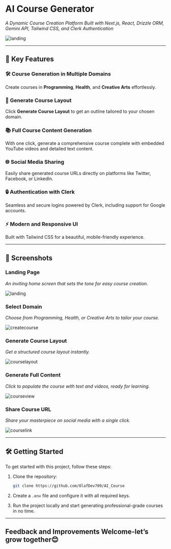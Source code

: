 # **AI Course Generator**

_A Dynamic Course Creation Platform Built with Next.js, React, Drizzle ORM, Gemini API, Tailwind CSS, and Clerk Authentication_

![landing](https://github.com/user-attachments/assets/72b66e2e-ae9c-4fcb-936b-f6b76d62a059)

---

## **🚀 Key Features**

### 🛠️ **Course Generation in Multiple Domains**

Create courses in **Programming**, **Health**, and **Creative Arts** effortlessly.

### 🔄 **Generate Course Layout**

Click **Generate Course Layout** to get an outline tailored to your chosen domain.

### 📚 **Full Course Content Generation**

With one click, generate a comprehensive course complete with embedded YouTube videos and detailed text content.

### 🌐 **Social Media Sharing**

Easily share generated course URLs directly on platforms like Twitter, Facebook, or LinkedIn.

### 🔒 **Authentication with Clerk**

Seamless and secure logins powered by Clerk, including support for Google accounts.

### ⚡ **Modern and Responsive UI**

Built with Tailwind CSS for a beautiful, mobile-friendly experience.

---

## **📸 Screenshots**

### **Landing Page**

_An inviting home screen that sets the tone for easy course creation._

![landing](https://github.com/user-attachments/assets/652cc870-2937-48d5-a1d1-f47ca28e0ac3)

### **Select Domain**

_Choose from Programming, Health, or Creative Arts to tailor your course._

![createcourse](https://github.com/user-attachments/assets/988ee3b9-5dcf-4cb5-ac50-cbae383cdbde)

### **Generate Course Layout**

_Get a structured course layout instantly._

![courselayout](https://github.com/user-attachments/assets/8f64384f-a33f-47f0-9b52-483050fe63b1)

### **Generate Full Content**

_Click to populate the course with text and videos, ready for learning._

![courseview](https://github.com/user-attachments/assets/4da10acc-a823-4cc1-bd57-d95cf1ae828c)

### **Share Course URL**

_Share your masterpiece on social media with a single click._

![courselink](https://github.com/user-attachments/assets/ba9599d9-6563-4d90-ba87-b5fdb5f90610)

---

## **🛠️ Getting Started**

To get started with this project, follow these steps:

1. Clone the repository:

   ```bash
   git clone https://github.com/OlafDev709/AI_Course
   ```

2. Create a `.env` file and configure it with all required keys.

3. Run the project locally and start generating professional-grade courses in no time.

---

## **Feedback and Improvements Welcome-let’s grow together😊**
